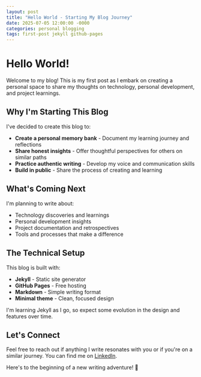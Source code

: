 ```yaml
---
layout: post
title: "Hello World - Starting My Blog Journey"
date: 2025-07-05 12:00:00 -0000
categories: personal blogging
tags: first-post jekyll github-pages
---
```


# Hello World!

Welcome to my blog! This is my first post as I embark on creating a personal space to share my thoughts on technology, personal development, and project learnings.

## Why I'm Starting This Blog

I've decided to create this blog to:

- **Create a personal memory bank** - Document my learning journey and reflections
- **Share honest insights** - Offer thoughtful perspectives for others on similar paths
- **Practice authentic writing** - Develop my voice and communication skills
- **Build in public** - Share the process of creating and learning

## What's Coming Next

I'm planning to write about:
- Technology discoveries and learnings
- Personal development insights
- Project documentation and retrospectives
- Tools and processes that make a difference

## The Technical Setup

This blog is built with:
- **Jekyll** - Static site generator
- **GitHub Pages** - Free hosting
- **Markdown** - Simple writing format
- **Minimal theme** - Clean, focused design

I'm learning Jekyll as I go, so expect some evolution in the design and features over time.

## Let's Connect

Feel free to reach out if anything I write resonates with you or if you're on a similar journey. You can find me on [LinkedIn](https://linkedin.com/in/yourprofile).

Here's to the beginning of a new writing adventure! 🚀
